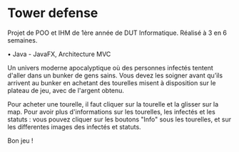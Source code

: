 # Tower defense
Projet de POO et IHM de 1ère année de DUT Informatique.
Réalisé à 3 en 6 semaines.

• Java - JavaFX, Architecture MVC

Un univers moderne apocalyptique où des personnes infectés tentent d'aller dans un bunker de gens sains.
Vous devez les soigner avant qu’ils arrivent au bunker en achetant des tourelles misent à disposition sur le plateau de jeu, avec de l'argent obtenu.

Pour acheter une tourelle, il faut cliquer sur la tourelle et la glisser sur la map.
Pour avoir plus d'informations sur les tourelles, les infectés et les statuts : vous pouvez cliquer sur les boutons "Info" sous les tourelles, et sur les differentes images des infectés et statuts.

Bon jeu !
